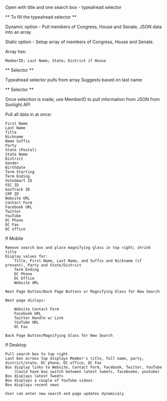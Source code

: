 Open with title and one search box - typeahead selector

** To fill the typeahead selector **

Dynamic option - Pull members of Congress, House and Senate, JSON data into an array 

Static option - Setup array of members of Congress, House and Senate. 

Array has: 

	MemberID; Last Name; State; District if House

** Selector **

Typeahead selector pulls from array
Suggests based on last name

** Selector **

Once selection is made, use MemberID to pull information from JSON from Sunlight API

Pull all data in at once:

	First Name
	Last Name
	Title
	Nickname
	Name Suffix
	Party
	State (Postal)
	State Name
	District
	Gender
	Birthdate
	Term Starting
	Term Ending
	VoteSmart ID
	FEC ID
	GovTrack ID
	CRP ID
	Website URL
	Contact Form
	Facebook URL
	Twitter
	YouTube
	DC Phone
	DC Fax
	DC office

If Mobile

	Remove search box and place magnifying glass in top right; shrink title
	Display values for: 
		Title, First Name, Last Name, and Suffix and Nickname (if present), Party and State/District
		Term Ending
		DC Phone
		DC Office 
		Website URL

	Next Page Button/Back Page Buttons or Magnifying Glass for New Search 

	Next page dislays: 

		Website Contact Form
		Facebook URL
		Twitter Handle w/ Link 
		YouTube URL
		DC Fax

	Back Page Button/Magnifying Glass for New Search

If Desktop

	Pull search box to top right
	Last box acroos top displays Member's title, full name, party, district/state, DC phone, DC office, DC Fax
	Box display links to Website, Contact Form, Facebook, Twitter, YouTube
		(Could have box switch between latest tweets, facebooke, youtube)
	Box displays latest Tweets
	Box displays a couple of YouTube videos
	Box displays recent news

	User can enter new search and page updates dynamicaly







